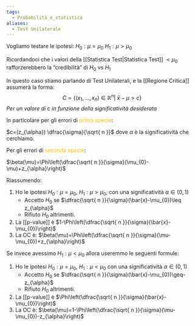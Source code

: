 ```yaml
---
tags:
  - Probabilità_e_statistica
aliases:
  - Test Unilaterale
---
```


Vogliamo testare le ipotesi:
$H_{0}:\mu=\mu_{0}$
$H_{1}:\mu>\mu_{0}$

Ricordandoci che i valori della [[Statistica Test|Statistica Test]] $<\mu_{0}$ rafforzerebbero la “credibilità” di $H_{0}$ vs $H_{1}$

In questo caso stiamo parlando di Test Unilaterali, e la [[Regione Critica]] assumerà la forma:
$$C=\{(x_{1},\dots ,x_{n})\in \mathbb{R}^n|\ \bar{x}-\mu>c\}$$
*Per un valore di c in funzione della significatività desiderata*

In particolare per gli errori di <font color="#ffc000">prima specie</font>:

$c=(z_{\alpha}) \dfrac{\sigma}{\sqrt{ n }}$ dove $\alpha$ è la significatività che cerchiamo.

Per gli errori di <font color="#ffc000">seconda specie</font>:

$\beta(\mu)=\Phi\left(\dfrac{\sqrt{ n }}{\sigma}(\mu_{0}-\mu)+z_{\alpha}\right)$

Riassumendo:

1. Ho le ipotesi $H_{0}:\mu=\mu_{0}$, $H_{1}:\mu>\mu_{0}$, con una significatività $\alpha\in(0,1)$
	- Accetto $H_{0}$ se $\dfrac{\sqrt{ n }}{\sigma}(\bar{x}-\mu_{0})\leq z_{\alpha}$
	- Rifiuto $H_{0}$ altrimenti.
2. La [[p-value]] è $1-\Phi\left(\dfrac{\sqrt{ n }}{\sigma}(\bar{x}-\mu_{0})\right)$
3. La OC è: $\beta(\mu)=\Phi\left(\dfrac{\sqrt{ n }}{\sigma}(\mu-\mu_{0})+z_{\alpha}\right)$

Se invece avessimo $H_{1}:\mu<\mu_{0}$ allora useremmo le seguenti formule:

1. Ho le ipotesi $H_{0}:\mu=\mu_{0}$, $H_{1}:\mu<\mu_{0}$ con una significatività $\alpha\in(0,1)$
	- Accetto $H_{0}$ se $\dfrac{\sqrt{ n }}{\sigma}(\bar{x}-\mu_{0})\geq-z_{\alpha}$
	- Rifiuto $H_{0}$ altrimenti.
2. La [[p-value]] è $\Phi\left(\dfrac{\sqrt{ n }}{\sigma}(\bar{x}-\mu_{0})\right)$
3. La OC è: $\beta(\mu)=1-\Phi\left(\dfrac{\sqrt{ n }}{\sigma}(\mu-\mu_{0})-z_{\alpha}\right)$

